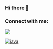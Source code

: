 ### Hi there 👋

<!--
**Bloublu/Bloublu** is a ✨ _special_ ✨ repository because its `README.md` (this file) appears on your GitHub profile.

Here are some ideas to get you started:

- 🔭 I’m currently working on ...
- 🌱 I’m currently learning ...
- 👯 I’m looking to collaborate on ...
- 🤔 I’m looking for help with ...
- 💬 Ask me about ...
- 📫 How to reach me: ...
- 😄 Pronouns: ...
- ⚡ Fun fact: ...
-->

### Connect with me:
   <a href='https://www.linkedin.com/in/bastien-bénariac'> <img src='images/Lnkedin.png'>

<img src="https://cdn.jsdelivr.net/gh/devicons/devicon/icons/java/java-original.svg" alt ='java' style= " padding-right:11px; align: left  witdh: 5px"/>